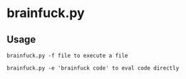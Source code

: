 brainfuck.py
============
Usage
-----
```
brainfuck.py -f file to execute a file

brainfuck.py -e 'brainfuck code' to eval code directly

```